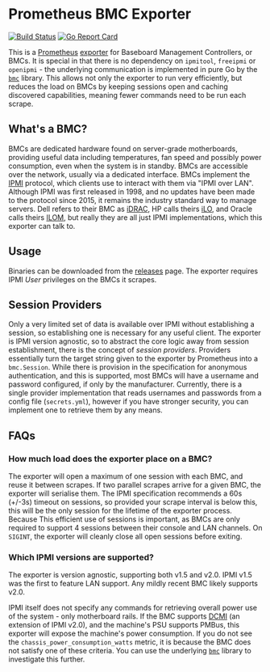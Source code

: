 # Prometheus BMC Exporter

[![Build Status](https://travis-ci.org/gebn/bmc_exporter.svg?branch=master)](https://travis-ci.org/gebn/bmc_exporter)
[![Go Report Card](https://goreportcard.com/badge/github.com/gebn/bmc_exporter)](https://goreportcard.com/report/github.com/gebn/bmc_exporter)

This is a [Prometheus](https://prometheus.io/docs/introduction/overview/) [exporter](https://prometheus.io/docs/instrumenting/exporters/) for Baseboard Management Controllers, or BMCs.
It is special in that there is no dependency on `ipmitool`, `freeipmi` or `openipmi` - the underlying communication is implemented in pure Go by the [`bmc`](https://github.com/gebn/bmc) library.
This allows not only the exporter to run very efficiently, but reduces the load on BMCs by keeping sessions open and caching discovered capabilities, meaning fewer commands need to be run each scrape.

## What's a BMC?

BMCs are dedicated hardware found on server-grade motherboards, providing useful data including temperatures, fan speed and possibly power consumption, even when the system is in standby.
BMCs are accessible over the network, usually via a dedicated interface.
BMCs implement the [IPMI](https://www.intel.co.uk/content/www/uk/en/servers/ipmi/ipmi-home.html) protocol, which clients use to interact with them via "IPMI over LAN".
Although IPMI was first released in 1998, and no updates have been made to the protocol since 2015, it remains the industry standard way to manage servers.
Dell refers to their BMC as [iDRAC](https://www.dell.com/support/article/uk/en/ukbsdt1/sln129295/dell-poweredge-how-to-configure-the-idrac-system-management-options-on-servers?lang=en), HP calls theirs [iLO](https://www.hpe.com/uk/en/servers/integrated-lights-out-ilo.html), and Oracle calls theirs [ILOM](https://docs.oracle.com/cd/E19203-01/819-1160-13/overview.html), but really they are all just IPMI implementations, which this exporter can talk to.

## Usage

Binaries can be downloaded from the [releases](https://github.com/gebn/bmc_exporter/releases) page.
The exporter requires IPMI *User* privileges on the BMCs it scrapes.

## Session Providers

Only a very limited set of data is available over IPMI without establishing a session, so establishing one is necessary for any useful client.
The exporter is IPMI version agnostic, so to abstract the core logic away from session establishment, there is the concept of *session providers*.
Providers essentially turn the target string given to the exporter by Prometheus into a `bmc.Session`.
While there is provision in the specification for anonymous authentication, and this is supported, most BMCs will have a username and password configured, if only by the manufacturer.
Currently, there is a single provider implementation that reads usernames and passwords from a config file (`secrets.yml`), however if you have stronger security, you can implement one to retrieve them by any means.

## FAQs

### How much load does the exporter place on a BMC?

The exporter will open a maximum of one session with each BMC, and reuse it between scrapes.
If two parallel scrapes arrive for a given BMC, the exporter will serialise them.
The IPMI specification recommends a 60s (+/-3s) timeout on sessions, so provided your scrape interval is below this, this will be the only session for the lifetime of the exporter process.
Because 
This efficient use of sessions is important, as BMCs are only required to support 4 sessions between their console and LAN channels.
On `SIGINT`, the exporter will cleanly close all open sessions before exiting.

### Which IPMI versions are supported?

The exporter is version agnostic, supporting both v1.5 and v2.0.
IPMI v1.5 was the first to feature LAN support.
Any mildly recent BMC likely supports v2.0.

IPMI itself does not specify any commands for retrieving overall power use of the system - only motherboard rails.
If the BMC supports [DCMI](https://www.intel.com/content/dam/www/public/us/en/documents/technical-specifications/dcmi-v1-5-rev-spec.pdf) (an extension of IPMI v2.0), and the machine's PSU supports PMBus, this exporter will expose the machine's power consumption.
If you do not see the `chassis_power_consumption_watts` metric, it is because the BMC does not satisfy one of these criteria.
You can use the underlying [`bmc`](https://github.com/gebn/bmc) library to investigate this further.
